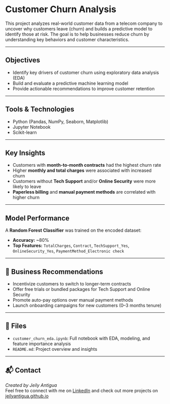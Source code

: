 # Customer Churn Analysis

This project analyzes real-world customer data from a telecom company to uncover why customers leave (churn) and builds a predictive model to identify those at risk. The goal is to help businesses reduce churn by understanding key behaviors and customer characteristics.

---

## Objectives

- Identify key drivers of customer churn using exploratory data analysis (EDA)
- Build and evaluate a predictive machine learning model
- Provide actionable recommendations to improve customer retention

---

## Tools & Technologies

- Python (Pandas, NumPy, Seaborn, Matplotlib)
- Jupyter Notebook
- Scikit-learn

---

## Key Insights

- Customers with **month-to-month contracts** had the highest churn rate
- Higher **monthly and total charges** were associated with increased churn
- Customers without **Tech Support** and/or **Online Security** were more likely to leave
- **Paperless billing** and **manual payment methods** are correlated with higher churn

---

## Model Performance

A **Random Forest Classifier** was trained on the encoded dataset:

- **Accuracy:** ~80%
- **Top Features:** `TotalCharges`, `Contract`, `TechSupport_Yes`, `OnlineSecurity_Yes`, `PaymentMethod_Electronic check`

---

## 📌 Business Recommendations

- Incentivize customers to switch to longer-term contracts
- Offer free trials or bundled packages for Tech Support and Online Security
- Promote auto-pay options over manual payment methods
- Launch onboarding campaigns for new customers (0–3 months tenure)

---

## 📂 Files

- `customer_churn_eda.ipynb`: Full notebook with EDA, modeling, and feature importance analysis
- `README.md`: Project overview and insights

---

## 📬 Contact

*Created by Jeily Antigua*  
Feel free to connect with me on [LinkedIn](www.linkedin.com/in/jeilyantigua) and check out more projects on [jeilyantigua.github.io](https://jeilyantigua.github.io)
